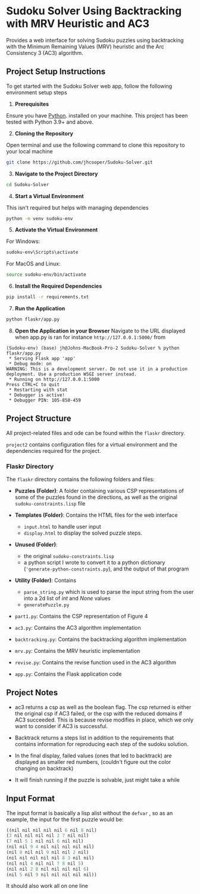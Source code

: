 # Sudoku Solver Using Backtracking with MRV Heuristic and AC3

Provides a web interface for solving Sudoku puzzles using backtracking with the Minimum Remaining Values (MRV) heuristic and the Arc Consistency 3 (AC3) algorithm.


## Project Setup Instructions

To get started with the Sudoku Solver web app, follow the following environment setup steps

1. **Prerequisites**
   
Ensure you have [Python](https://www.python.org/downloads/).
installed on your machine. This project has been tested with Python 3.9+ and above.

2. **Cloning the Repository**

Open terminal and use the following command to clone this repository to your local machine

```bash
git clone https://github.com/jhcooper/Sudoku-Solver.git
```

3. **Navigate to the Project Directory**
```bash
cd Sudoku-Solver
```

4. **Start a Virtual Environment**
   
This isn't required but helps with managing dependencies
```bash
python -m venv sudoku-env
```

5. **Activate the Virtual Environment**

For Windows:
```bash
sudoku-env\Scripts\activate
```

For MacOS and Linux:
```bash
source sudoku-env/bin/activate
```

6. **Install the Required Dependencies**
   
```bash
pip install -r requirements.txt
```

7. **Run the Application**

```bash
python flaskr/app.py
```

8. **Open the Application in your Browser**
Navigate to the URL displayed when app.py is ran for instance `http://127.0.0.1:5000/` from 
```bask 
(Sudoku-env) (base) jh@Johns-MacBook-Pro-2 Sudoku-Solver % python flaskr/app.py
 * Serving Flask app 'app'
 * Debug mode: on
WARNING: This is a development server. Do not use it in a production deployment. Use a production WSGI server instead.
 * Running on http://127.0.0.1:5000
Press CTRL+C to quit
 * Restarting with stat
 * Debugger is active!
 * Debugger PIN: 105-850-459
```



## Project Structure

All project-related files and ode can be found within the `flaskr` directory. 

`project2` contains configuration files for a virtual environment and the dependencies required for the project.


### Flaskr Directory

The `flaskr` directory contains the following folders and files:

- **Puzzles (Folder)**: A folder containing various CSP representations of some of the puzzles found in the directions, as well as the original `sudoku-constraints.lisp` file

- **Templates (Folder)**: Contains the HTML files for the web interface
  - `input.html` to handle user input 
  - `display.html` to display the solved puzzle steps.

- **Unused (Folder)**:
  - the original `sudoku-constraints.lisp` 
  - a python script I wrote to convert it to a python dictionary (`'generate-python-constraints.py`), and the output of that program

- **Utility (Folder)**: Contains 
  - `parse_string.py` which is used to parse the input string from the user into a 2d list of *int* and *None* values
  - `generatePuzzle.py`

- `part1.py`: Contains the CSP representation of Figure 4
- `ac3.py`: Contains the AC3 algorithm implementation
- `backtracking.py`: Contains the backtracking algorithm implementation
- `mrv.py`: Contains the MRV heuristic implementation
- `revise.py`: Contains the revise function used in the AC3 algorithm
- `app.py`: Contains the Flask application code


## Project Notes

- ac3 returns a csp as well as the boolean flag. The csp returned is either the original csp if AC3 failed, or the csp with the reduced domains if AC3 succeeded. 
This is because revise modifies in place, which we only want to consider if AC3 is successful. 

- Backtrack returns a steps list in addition to the requirements that contains information for reproducing each step of the sudoku solution.

- In the final display, failed values (ones that led to backtrack) are displayed as smaller red numbers, (couldn't figure out the color changing on backtrack)

- It will finish running if the puzzle is solvable, just might take a while



## Input Format
The input format is basically a lisp alist without the `defvar` , so as an example, the input for the first puzzle would be:

```python
((nil nil nil nil nil 6 nil 8 nil)
(3 nil nil nil nil 2 7 nil nil)
(7 nil 5 1 nil nil 6 nil nil)
(nil nil 9 4 nil nil nil nil nil)
(nil 8 nil nil 9 nil nil 2 nil)
(nil nil nil nil nil 8 3 nil nil)
(nil nil 4 nil nil 7 8 nil 5)
(nil nil 2 8 nil nil nil nil 6)
(nil 5 nil 9 nil nil nil nil nil))
```
It should also work all on one line